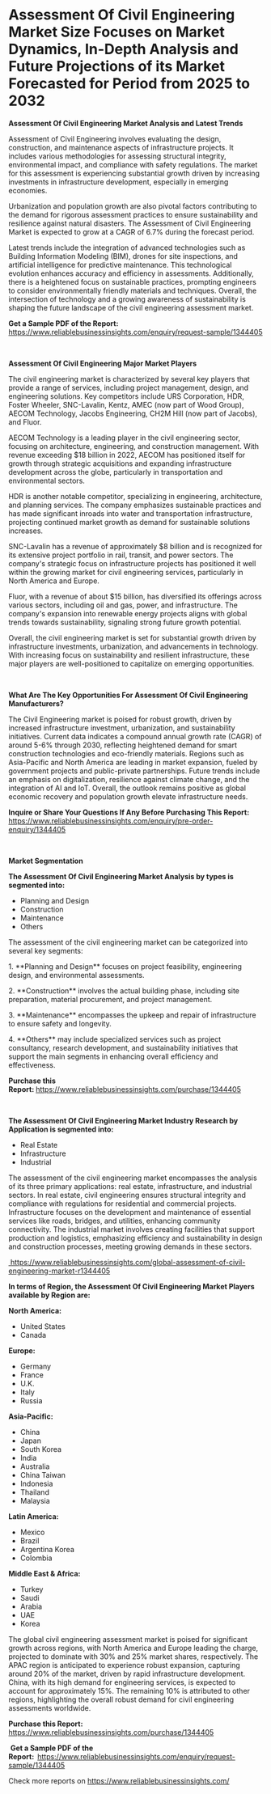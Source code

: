 <p><h1>Assessment Of Civil Engineering Market Size Focuses on Market Dynamics, In-Depth Analysis and Future Projections of its Market Forecasted for Period from 2025 to 2032</h1></p><p><strong>Assessment Of Civil Engineering Market Analysis and Latest Trends</strong></p>
<p><p>Assessment of Civil Engineering involves evaluating the design, construction, and maintenance aspects of infrastructure projects. It includes various methodologies for assessing structural integrity, environmental impact, and compliance with safety regulations. The market for this assessment is experiencing substantial growth driven by increasing investments in infrastructure development, especially in emerging economies. </p><p>Urbanization and population growth are also pivotal factors contributing to the demand for rigorous assessment practices to ensure sustainability and resilience against natural disasters. The Assessment of Civil Engineering Market is expected to grow at a CAGR of 6.7% during the forecast period. </p><p>Latest trends include the integration of advanced technologies such as Building Information Modeling (BIM), drones for site inspections, and artificial intelligence for predictive maintenance. This technological evolution enhances accuracy and efficiency in assessments. Additionally, there is a heightened focus on sustainable practices, prompting engineers to consider environmentally friendly materials and techniques. Overall, the intersection of technology and a growing awareness of sustainability is shaping the future landscape of the civil engineering assessment market.</p></p>
<p><strong>Get a Sample PDF of the Report:&nbsp;</strong> <a href="https://www.reliablebusinessinsights.com/enquiry/request-sample/1344405?utm_campaign=2534&utm_medium=2&utm_source=Github&utm_content=ia&utm_term=24032025&utm_id=assessment-of-civil-engineering">https://www.reliablebusinessinsights.com/enquiry/request-sample/1344405</a></p>
<p>&nbsp;</p>
<p><strong>Assessment Of Civil Engineering Major Market Players</strong></p>
<p><p>The civil engineering market is characterized by several key players that provide a range of services, including project management, design, and engineering solutions. Key competitors include URS Corporation, HDR, Foster Wheeler, SNC-Lavalin, Kentz, AMEC (now part of Wood Group), AECOM Technology, Jacobs Engineering, CH2M Hill (now part of Jacobs), and Fluor.</p><p>AECOM Technology is a leading player in the civil engineering sector, focusing on architecture, engineering, and construction management. With revenue exceeding $18 billion in 2022, AECOM has positioned itself for growth through strategic acquisitions and expanding infrastructure development across the globe, particularly in transportation and environmental sectors.</p><p>HDR is another notable competitor, specializing in engineering, architecture, and planning services. The company emphasizes sustainable practices and has made significant inroads into water and transportation infrastructure, projecting continued market growth as demand for sustainable solutions increases.</p><p>SNC-Lavalin has a revenue of approximately $8 billion and is recognized for its extensive project portfolio in rail, transit, and power sectors. The company's strategic focus on infrastructure projects has positioned it well within the growing market for civil engineering services, particularly in North America and Europe.</p><p>Fluor, with a revenue of about $15 billion, has diversified its offerings across various sectors, including oil and gas, power, and infrastructure. The company's expansion into renewable energy projects aligns with global trends towards sustainability, signaling strong future growth potential.</p><p>Overall, the civil engineering market is set for substantial growth driven by infrastructure investments, urbanization, and advancements in technology. With increasing focus on sustainability and resilient infrastructure, these major players are well-positioned to capitalize on emerging opportunities.</p></p>
<p>&nbsp;</p>
<p><strong>What Are The Key Opportunities For Assessment Of Civil Engineering Manufacturers?</strong></p>
<p><p>The Civil Engineering market is poised for robust growth, driven by increased infrastructure investment, urbanization, and sustainability initiatives. Current data indicates a compound annual growth rate (CAGR) of around 5-6% through 2030, reflecting heightened demand for smart construction technologies and eco-friendly materials. Regions such as Asia-Pacific and North America are leading in market expansion, fueled by government projects and public-private partnerships. Future trends include an emphasis on digitalization, resilience against climate change, and the integration of AI and IoT. Overall, the outlook remains positive as global economic recovery and population growth elevate infrastructure needs.</p></p>
<p><strong>Inquire or Share Your Questions If Any Before Purchasing This Report:</strong> <a href="https://www.reliablebusinessinsights.com/enquiry/pre-order-enquiry/1344405?utm_campaign=2534&utm_medium=2&utm_source=Github&utm_content=ia&utm_term=24032025&utm_id=assessment-of-civil-engineering">https://www.reliablebusinessinsights.com/enquiry/pre-order-enquiry/1344405</a></p>
<p>&nbsp;</p>
<p><strong>Market Segmentation</strong></p>
<p><strong>The Assessment Of Civil Engineering Market Analysis by types is segmented into:</strong></p>
<p><ul><li>Planning and Design</li><li>Construction</li><li>Maintenance</li><li>Others</li></ul></p>
<p><p>The assessment of the civil engineering market can be categorized into several key segments: </p><p>1. **Planning and Design** focuses on project feasibility, engineering design, and environmental assessments. </p><p>2. **Construction** involves the actual building phase, including site preparation, material procurement, and project management. </p><p>3. **Maintenance** encompasses the upkeep and repair of infrastructure to ensure safety and longevity. </p><p>4. **Others** may include specialized services such as project consultancy, research development, and sustainability initiatives that support the main segments in enhancing overall efficiency and effectiveness.</p></p>
<p><strong>Purchase this Report:&nbsp;</strong><a href="https://www.reliablebusinessinsights.com/purchase/1344405?utm_campaign=2534&utm_medium=2&utm_source=Github&utm_content=ia&utm_term=24032025&utm_id=assessment-of-civil-engineering">https://www.reliablebusinessinsights.com/purchase/1344405</a></p>
<p>&nbsp;</p>
<p><strong>The Assessment Of Civil Engineering Market Industry Research by Application is segmented into:</strong></p>
<p><ul><li>Real Estate</li><li>Infrastructure</li><li>Industrial</li></ul></p>
<p><p>The assessment of the civil engineering market encompasses the analysis of its three primary applications: real estate, infrastructure, and industrial sectors. In real estate, civil engineering ensures structural integrity and compliance with regulations for residential and commercial projects. Infrastructure focuses on the development and maintenance of essential services like roads, bridges, and utilities, enhancing community connectivity. The industrial market involves creating facilities that support production and logistics, emphasizing efficiency and sustainability in design and construction processes, meeting growing demands in these sectors.</p></p>
<p><a href="https://www.reliablebusinessinsights.com/global-assessment-of-civil-engineering-market-r1344405?utm_campaign=2534&utm_medium=2&utm_source=Github&utm_content=ia&utm_term=24032025&utm_id=assessment-of-civil-engineering">&nbsp;https://www.reliablebusinessinsights.com/global-assessment-of-civil-engineering-market-r1344405</a></p>
<p><strong>In terms of Region, the Assessment Of Civil Engineering Market Players available by Region are:</strong></p>
<p>
    <p> <strong> North America: </strong>
        <ul>
            <li>United States</li>
            <li>Canada</li>
        </ul>
        </p> 
    <p> <strong> Europe: </strong>
        <ul>
            <li>Germany</li>
            <li>France</li>
            <li>U.K.</li>
            <li>Italy</li>
            <li>Russia</li>
        </ul>
        </p> 
    <p> <strong> Asia-Pacific: </strong>
        <ul>
            <li>China</li>
            <li>Japan</li>
            <li>South Korea</li>
            <li>India</li>
            <li>Australia</li>
            <li>China Taiwan</li>
            <li>Indonesia</li>
            <li>Thailand</li>
            <li>Malaysia</li>
        </ul>
        </p> 
    <p> <strong> Latin America: </strong>
        <ul>
            <li>Mexico</li>
            <li>Brazil</li>
            <li>Argentina Korea</li>
            <li>Colombia</li>
        </ul>
        </p> 
    <p> <strong> Middle East & Africa: </strong>
        <ul>
            <li>Turkey</li>
            <li>Saudi</li>
            <li>Arabia</li>
            <li>UAE</li>
            <li>Korea</li>
        </ul>
    </p>
    </p>
<p><p>The global civil engineering assessment market is poised for significant growth across regions, with North America and Europe leading the charge, projected to dominate with 30% and 25% market shares, respectively. The APAC region is anticipated to experience robust expansion, capturing around 20% of the market, driven by rapid infrastructure development. China, with its high demand for engineering services, is expected to account for approximately 15%. The remaining 10% is attributed to other regions, highlighting the overall robust demand for civil engineering assessments worldwide.</p></p>
<p><strong>Purchase this Report: </strong><a href="https://www.reliablebusinessinsights.com/purchase/1344405?utm_campaign=2534&utm_medium=2&utm_source=Github&utm_content=ia&utm_term=24032025&utm_id=assessment-of-civil-engineering">https://www.reliablebusinessinsights.com/purchase/1344405</a></p>
<p>&nbsp;<strong>Get a Sample PDF of the Report:&nbsp;&nbsp;</strong><a href="https://www.reliablebusinessinsights.com/enquiry/request-sample/1344405?utm_campaign=2534&utm_medium=2&utm_source=Github&utm_content=ia&utm_term=24032025&utm_id=assessment-of-civil-engineering">https://www.reliablebusinessinsights.com/enquiry/request-sample/1344405</a></p>
<p><strong></strong></p>
<p>Check more reports on <a href="https://www.reliablebusinessinsights.com/?utm_campaign=2534&utm_medium=2&utm_source=Github&utm_content=ia&utm_term=24032025&utm_id=assessment-of-civil-engineering">https://www.reliablebusinessinsights.com/</a></p>